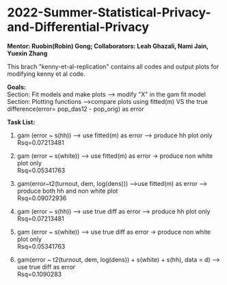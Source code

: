 
# 2022-Summer-Statistical-Privacy-and-Differential-Privacy
**Mentor: Ruobin(Robin) Gong; Collaborators: Leah Ghazali, Nami Jain, Yuexin Zhang**

This brach "kenny-et-al-replication" contains all codes and output plots for modifying kenny et al code. 

**Goals:**  
Section: Fit models and make plots --> modify "X" in the gam fit model  
Section: Plotting functions -->compare plots using fitted(m) VS the true difference(error= pop_das12 - pop_orig) as error

**Task List:**
 1. gam (error ~ s(hh)) --> use fitted(m) as error --> produce hh plot only  
 Rsq=0.07213481

 2. gam (error ~ s(white)) --> use fitted(m) as error -> produce non white plot only  
 Rsq=0.05341763

 3. gam(error~t2(turnout, dem, log(dens))) -->use fitted(m) as error --> produce both hh and non white plot  
 Rsq=0.09072936

 4. gam (error ~ s(hh)) --> use true diff as error --> produce hh plot only  
 Rsq=0.07213481

 5. gam (error ~ s(white)) --> use true diff as error -> produce non white plot only  
 Rsq=0.05341763

 6. gam(error ~ t2(turnout, dem, log(dens)) + s(white) + s(hh), data = d) --> use true diff as error  
 Rsq=0.1090283 
 
 
 
